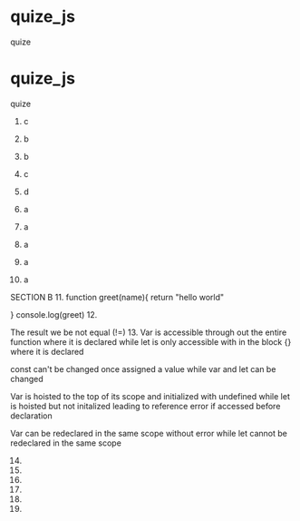 # quize_js
quize

# quize_js
quize


1. c

2. b

3. b

4. c

5. d

6. a

7. a

8. a

9. a

10. a

SECTION B
11.
function greet(name){
    return "hello world"

}
console.log(greet)
12.

The result we be not equal
(!=)
13.
Var is accessible through out the entire function where it is declared 
while 
let is only accessible with in the block {} where it is declared

const can't be changed once assigned a value while var and let can be changed

Var is hoisted to the top of its scope and initialized with undefined 
while 
let is hoisted but not initalized leading to reference error if accessed before declaration

Var can be redeclared in the same scope without error
while 
let cannot be redeclared in the same scope

14.
16.
17.
18.
19.
20.


